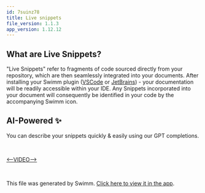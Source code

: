 ```yaml
---
id: 7suinz78
title: Live snippets
file_version: 1.1.3
app_version: 1.12.12
---
```


## What are Live Snippets?

"Live Snippets" refer to fragments of code sourced directly from your repository, which are then seamlessly integrated into your documents. After installing your Swimm plugin ([VSCode](https://marketplace.visualstudio.com/items?itemName=Swimm.swimm) or [JetBrains](https://plugins.jetbrains.com/plugin/20716-swimm)) - your documentation will be readily accessible within your IDE. Any Snippets incorporated into your document will consequently be identified in your code by the accompanying Swimm icon.

## AI-Powered ✨

You can describe your snippets quickly & easily using our GPT completions.

<br/>

[<--VIDEO-->](https://www.youtube.com/embed/cLb61JKXblg)

<br/>

This file was generated by Swimm. [Click here to view it in the app](https://app.swimm.io/repos/Z2l0aHViJTNBJTNBZmxhc2slM0ElM0FuYWRhdi1zd2ltbQ==/docs/7suinz78).
